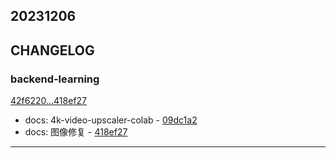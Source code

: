 ## 20231206

## CHANGELOG

### backend-learning

[42f6220...418ef27](https://github.com/zhbhun/backend-learning/compare/42f6220...418ef27)

* docs: 4k-video-upscaler-colab - [09dc1a2](https://github.com/zhbhun/backend-learning/commit/09dc1a2ef4bbd1ea7c9205ecce058048d4ef81d6)
* docs: 图像修复 - [418ef27](https://github.com/zhbhun/backend-learning/commit/418ef270c11029f2950b71c60029586cdd28b453)

---

